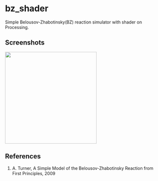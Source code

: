 # bz_shader
Simple Belousov-Zhabotinsky(BZ) reaction simulator with shader on Processing.

## Screenshots
<img src = "img/example.gif" width = "300">

## References
1. A. Turner, A Simple Model of the Belousov-Zhabotinsky Reaction from First Principles, 2009
